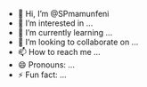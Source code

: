 - 👋 Hi, I’m @SPmamunfeni
- 👀 I’m interested in ...
- 🌱 I’m currently learning ...
- 💞️ I’m looking to collaborate on ...
- 📫 How to reach me ...
- 😄 Pronouns: ...
- ⚡ Fun fact: ...

<!---
SPmamunfeni/SPmamunfeni is a ✨ special ✨ repository because its `README.md` (this file) appears on your GitHub profile.
You can click the Preview link to take a look at your changes.
--->
